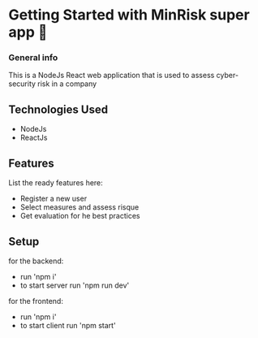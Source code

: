 # Getting Started with MinRisk super app :robot:

### General info

This is a NodeJs React web application that is used to assess cyber-security risk in a company

## Technologies Used

- NodeJs
- ReactJs

## Features

List the ready features here:

- Register a new user
- Select measures and assess risque
- Get evaluation for he best practices

## Setup

for the backend:

- run 'npm i'
- to start server run 'npm run dev'

for the frontend:

- run 'npm i'
- to start client run 'npm start'
